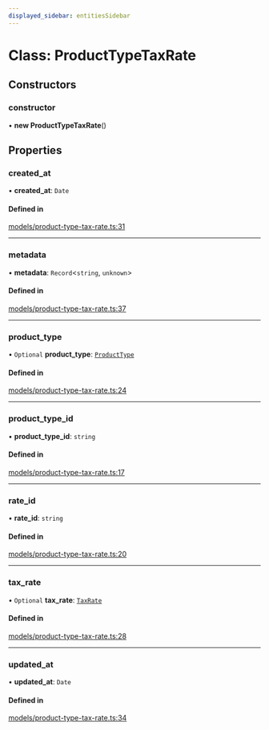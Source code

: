 ```yaml
---
displayed_sidebar: entitiesSidebar
---
```


# Class: ProductTypeTaxRate

## Constructors

### constructor

• **new ProductTypeTaxRate**()

## Properties

### created\_at

• **created\_at**: `Date`

#### Defined in

[models/product-type-tax-rate.ts:31](https://github.com/srindom/medusa/blob/c66e9080/packages/medusa/src/models/product-type-tax-rate.ts#L31)

___

### metadata

• **metadata**: `Record`<`string`, `unknown`\>

#### Defined in

[models/product-type-tax-rate.ts:37](https://github.com/srindom/medusa/blob/c66e9080/packages/medusa/src/models/product-type-tax-rate.ts#L37)

___

### product\_type

• `Optional` **product\_type**: [`ProductType`](ProductType.md)

#### Defined in

[models/product-type-tax-rate.ts:24](https://github.com/srindom/medusa/blob/c66e9080/packages/medusa/src/models/product-type-tax-rate.ts#L24)

___

### product\_type\_id

• **product\_type\_id**: `string`

#### Defined in

[models/product-type-tax-rate.ts:17](https://github.com/srindom/medusa/blob/c66e9080/packages/medusa/src/models/product-type-tax-rate.ts#L17)

___

### rate\_id

• **rate\_id**: `string`

#### Defined in

[models/product-type-tax-rate.ts:20](https://github.com/srindom/medusa/blob/c66e9080/packages/medusa/src/models/product-type-tax-rate.ts#L20)

___

### tax\_rate

• `Optional` **tax\_rate**: [`TaxRate`](TaxRate.md)

#### Defined in

[models/product-type-tax-rate.ts:28](https://github.com/srindom/medusa/blob/c66e9080/packages/medusa/src/models/product-type-tax-rate.ts#L28)

___

### updated\_at

• **updated\_at**: `Date`

#### Defined in

[models/product-type-tax-rate.ts:34](https://github.com/srindom/medusa/blob/c66e9080/packages/medusa/src/models/product-type-tax-rate.ts#L34)

